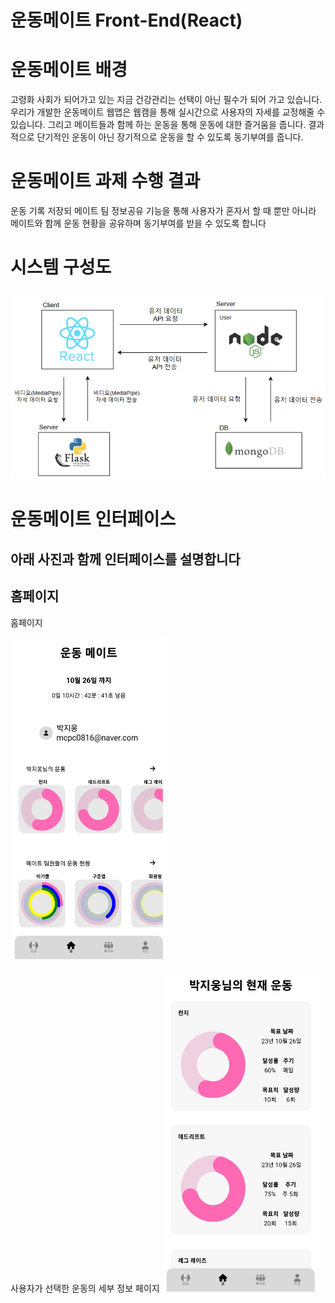 # 운동메이트 Front-End(React)

# **운동메이트** 배경
  고령화 사회가 되어가고 있는 지금 건강관리는 선택이 아닌 필수가 되어 가고 있습니다. 
  우리가 개발한 운동메이트 웹앱은 웹캠을 통해 실시간으로 사용자의 자세를 교정해줄 수 있습니다. 
  그리고 메이트들과 함께 하는 운동을 통해 운동에 대한 즐거움을 줍니다. 
  결과적으로 단기적인 운동이 아닌 장기적으로 운동을 할 수 있도록 동기부여를 줍니다. 

# **운동메이트** 과제 수행 결과
  운동 기록 저장되 메이트 팀 정보공유 기능을 통해 사용자가 혼자서 할 때 뿐만 아니라 메이트와 함께 운동 현황을 공유하며 동기부여를 받을 수 있도록 합니다

  
# 시스템 구성도
![system-diagram](./exec/system-diagram.png) 

# **운동메이트** 인터페이스

## **아래 사진과 함께 인터페이스를 설명합니다**

## 홈페이지

 홈페이지

<img src="./exec/interface/homepage.png" height="515px" width="250px">

  사용자가 선택한 운동의 세부 정보 페이지
<img src="./exec/interface/사용자가선택한운동의세부정보페이지.png" height="515px" width="250px">
